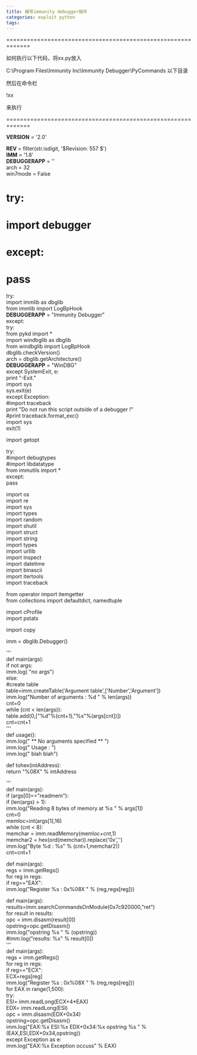 ```yaml
---
title: 编写immunity debugger插件
categories: exploit python
tags: 
---
```

=============================================================

如何执行以下代码，将xx.py放入

C:\Program Files\Immunity Inc\Immunity Debugger\PyCommands 以下目录

然后在命令栏  

!xx

来执行  

=============================================================  

__VERSION__ = '2.0'

__REV__ = filter(str.isdigit, '$Revision: 557 $')  
__IMM__ = '1.8'  
__DEBUGGERAPP__ = ''  
arch = 32  
win7mode = False  
  
# try:  
# import debugger  
# except:  
# pass  
try:  
import immlib as dbglib  
from immlib import LogBpHook  
__DEBUGGERAPP__ = "Immunity Debugger"  
except:  
try:  
from pykd import *  
import windbglib as dbglib  
from windbglib import LogBpHook  
dbglib.checkVersion()  
arch = dbglib.getArchitecture()  
__DEBUGGERAPP__ = "WinDBG"  
except SystemExit, e:  
print "-Exit."  
import sys  
sys.exit(e)  
except Exception:  
#import traceback  
print "Do not run this script outside of a debugger !"  
#print traceback.format_exc()  
import sys  
exit(1)  
  
import getopt  
  
try:  
#import debugtypes  
#import libdatatype  
from immutils import *  
except:  
pass  
  
  
import os  
import re  
import sys  
import types  
import random  
import shutil  
import struct  
import string  
import types  
import urllib  
import inspect  
import datetime  
import binascii  
import itertools  
import traceback  
  
from operator import itemgetter  
from collections import defaultdict, namedtuple  
  
import cProfile  
import pstats  
  
import copy  
  
imm = dbglib.Debugger()  
  
  
'''  
def main(args):  
if not args:  
imm.log( "no args")  
else:  
#create table  
table=imm.createTable('Argument table',['Number','Argument'])  
imm.log("Number of arguments : %d " % len(args))  
cnt=0  
while (cnt < len(args)):  
table.add(0,["%d"%(cnt+1),"%s"%(args[cnt])])  
cnt=cnt+1  
'''  
def usage():  
imm.log(" ** No arguments specified ** ")  
imm.log(" Usage : ")  
imm.log(" blah blah")  
  
def tohex(intAddress):  
return "%08X" % intAddress  
  
'''  
def main(args):  
if (args[0]=="readmem"):  
if (len(args) > 1):  
imm.log("Reading 8 bytes of memory at %s " % args[1])  
cnt=0  
memloc=int(args[1],16)  
while (cnt < 8):  
memchar = imm.readMemory(memloc+cnt,1)  
memchar2 = hex(ord(memchar)).replace('0x','')  
imm.log("Byte %d : %s" % (cnt+1,memchar2))  
cnt=cnt+1  
  
def main(args):  
regs = imm.getRegs()  
for reg in regs:  
if reg=="EAX":  
imm.log("Register %s : 0x%08X " % (reg,regs[reg]))  
  
def main(args):  
results=imm.searchCommandsOnModule(0x7c920000,"ret")  
for result in results:  
opc = imm.disasm(result[0])  
opstring=opc.getDisasm()  
imm.log("opstring %s " % (opstring))  
#imm.log("results: %x" % result[0])  
'''  
def main(args):  
regs = imm.getRegs()  
for reg in regs:  
if reg=="ECX":  
ECX=regs[reg]  
imm.log("Register %s : 0x%08X " % (reg,regs[reg]))  
for EAX in range(1,500):  
try:  
ESI= imm.readLong(ECX+4*EAX)  
EDX= imm.readLong(ESI)  
opc = imm.disasm(EDX+0x34)  
opstring=opc.getDisasm()  
imm.log("EAX:%x ESI:%x EDX+0x34:%x opstring %s " %
(EAX,ESI,EDX+0x34,opstring))  
except Exception as e:  
imm.log("EAX:%x Exception occuss" % EAX)  
  

